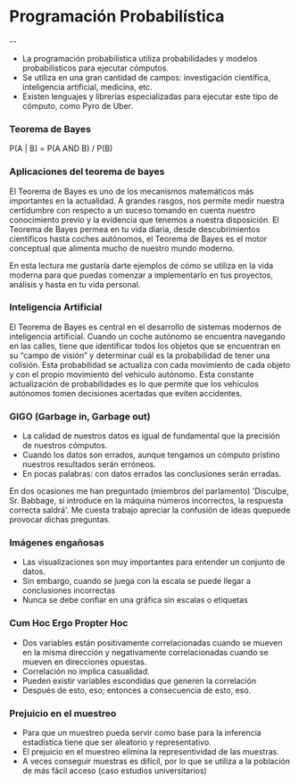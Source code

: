 # Programación Probabilística
--

- La programación probabilística utiliza probabilidades y modelos probabilísticos para ejecutar cómputos.
- Se utiliza en una gran cantidad de campos: investigación científica, inteligencia artificial, medicina, etc.
- Existen lenguajes y librerías especializadas para ejecutar este tipo de cómputo, como Pyro de Uber.

### Teorema de Bayes
P(A | B) = P(A AND B) / P(B)

### Aplicaciones del teorema de bayes
El Teorema de Bayes es uno de los mecanismos matemáticos más importantes en la actualidad. A grandes rasgos, nos permite medir nuestra certidumbre con respecto a un suceso tomando en cuenta nuestro conocimiento previo y la evidencia que tenemos a nuestra disposición. El Teorema de Bayes permea en tu vida diaria, desde descubrimientos científicos hasta coches autónomos, el Teorema de Bayes es el motor conceptual que alimenta mucho de nuestro mundo moderno.

En esta lectura me gustaría darte ejemplos de cómo se utiliza en la vida moderna para que puedas comenzar a implementarlo en tus proyectos, análisis y hasta en
tu vida personal.

### Inteligencia Artificial
El Teorema de Bayes es central en el desarrollo de sistemas modernos de inteligencia artificial. Cuando un coche autónomo se encuentra navegando en las calles, tiene que identificar todos los objetos que se encuentran en su “campo de visión” y determinar cuál es la probabilidad de tener una colisión. Esta probabilidad se actualiza con cada movimiento de cada objeto y con el propio movimiento del vehículo autónomo. Esta constante actualización de probabilidades es lo que permite que los vehículos autónomos tomen decisiones
acertadas que eviten accidentes.

### GIGO (Garbage in, Garbage out)
- La calidad de nuestros datos es igual de fundamental que la precisión de nuestros cómputos.
- Cuando los datos son errados, aunque tengamos un cómputo prístino nuestros resultados serán erróneos.
- En pocas palabras: con datos errados las conclusiones serán erradas.

En dos ocasiones me han preguntado (miembros del parlamento) 'Disculpe, Sr. Babbage, si introduce en la máquina números incorrectos, la respuesta correcta saldrá'. Me cuesta trabajo apreciar la confusión de ideas quepuede provocar dichas preguntas.

### Imágenes engañosas
- Las visualizaciones son muy importantes para entender un conjunto de datos.
- Sin embargo, cuando se juega con la escala se puede llegar a conclusiones incorrectas
- Nunca se debe confiar en una gráfica sin escalas o etiquetas

### Cum Hoc Ergo Propter Hoc
- Dos variables están positivamente correlacionadas cuando se mueven en la misma dirección y negativamente correlacionadas cuando se mueven en direcciones opuestas.
- Correlación no implica casualidad.
- Pueden existir variables escondidas que generen la correlación
- Después de esto, eso; entonces a consecuencia de esto, eso.

### Prejuicio en el muestreo
- Para que un muestreo pueda servir como base para la inferencia estadística tiene que ser aleatorio y representativo.
- El prejuicio en el muestreo elimina la representividad de las muestras.
- A veces conseguir muestras es difícil, por lo que se utiliza a la población de más fácil acceso (caso estudios universitarios)